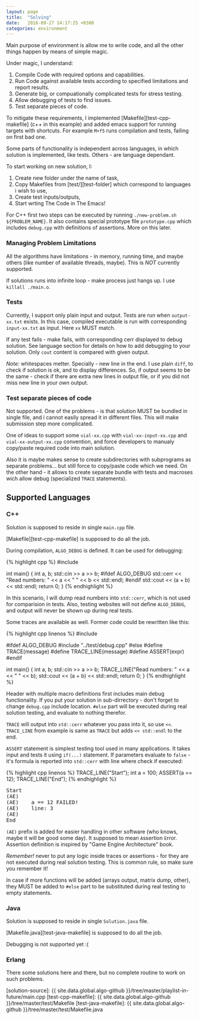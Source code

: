 ```yaml
---
layout: page
title:  "Solving"
date:   2016-09-27 14:17:25 +0300
categories: environment
---
```


Main purpose of environment is allow me to write code, and all the other things happen by means of simple magic.

Under magic, I understand:

1. Compile Code with required options and capabilities.
2. Run Code against available tests according to specified limitations and report results.
3. Generate big, or compuationally complicated tests for stress testing.
4. Allow debugging of tests to find issues.
5. Test separate pieces of code.

To mitigate these requirements, I implemented [Makefile][test-cpp-makefile] (c++ in this example) and added emacs
support for running targets with shortcuts. For example `M+f5` runs compilation and tests, failing on first bad one.

Some parts of functionality is independent across languages, in which solution is implemented, like tests. Others - are
language dependant.

To start working on new solution, I:

1. Create new folder under the name of task,
2. Copy Makefiles from [test/][test-folder] which correspond to languages i wish to use,
3. Create test inputs/outputs,
4. Start wrting The Code in The Emacs!

For C++ first two steps can be executed by running `./new-problem.sh ${PROBLEM_NAME}`. It also contains special
prototype file `prototype.cpp` which includes `debug.cpp` with definitions of assertions. More on this later.

### Managing Problem Limitations

All the algorithms have limitations - in memory, running time, and maybe others (like number of available threads,
maybe). This is *NOT* currently supported.

If solutions runs into infinite loop - make process just hangs up. I use `killall ./main.o`.

### Tests

Currently, I support only plain input and output. Tests are run when `output-xx.txt` exists. In this case, compiled
executable is run with corresponding `input-xx.txt` as input. Here `xx` MUST match.

If any test fails - make fails, with corresponding cerr displayed to debug solution. See language section for details on
how to add debugging to your solution. Only `cout` content is compared with given output.

*Note:* whitespaces metter. Specially - new line in the end. I use plain `diff`, to check if solution is ok,
and to display differences. So, if output seems to be the same - check if there are extra new lines in output
file, or if you did not miss new line in your own output.

### Test separate pieces of code

Not supported. One of the problems - is that solution MUST be bundled in single file, and i cannot easily spread it in
different files. This will make submission step more complicated.

One of ideas to support some `vial-xx.cpp` with `vial-xx-input-xx.cpp` and `vial-xx-output-xx.cpp` convention, and force
developers to manualy copy/paste required code into main solution.

Also it is maybe makes sense to create subdirectories with subprograms as separate problems... but still force to
copy/paste code which we need. On the other hand - it allows to create separate bundle with tests and macroses
wich allow debug (specialized `TRACE` statements).

## Supported Languages

### C++

Solution is supposed to reside in single `main.cpp` file.

[Makefile][test-cpp-makefile] is supposed to do all the job.

During compilation, `ALGO_DEBUG` is defined. It can be used for debugging:

{% highlight cpp %}
#include <iostream>

int main() {
  int a, b;
  std::cin >> a >> b;
#ifdef ALGO_DEBUG
  std::cerr << "Read numbers: " << a << " " << b << std::endl;
#endif
  std::cout << (a + b) << std::endl;
  return 0;
}
{% endhighlight %}

In this scenario, I will dump read numbers into `std::cerr`, which is not used for comparision in tests. Also, testing
websites will not define `ALGO_DEBUG`, and output will never be shown up during real tests.

Some traces are available as well. Former code could be rewritten like this:

{% highlight cpp linenos %}
#include <iostream>

#ifdef ALGO_DEBUG
#include "../test/debug.cpp"
#else
#define TRACE(message)
#define TRACE_LINE(message)
#define ASSERT(expr)
#endif

int main() {
  int a, b;
  std::cin >> a >> b;
  TRACE_LINE("Read numbers: " << a << " " << b);
  std::cout << (a + b) << std::endl;
  return 0;
}
{% endhighlight %}

Header with multiple macro definitions first includes main debug functionality. If you put your solution in
sub-dirrectory - don't forget to change `debug.cpp` include location. `#else` part will be executed during
real solution testing, and evaluate to nothing therefor.

`TRACE` will output into `std::cerr` whatever you pass into it, so use `<<`. `TRACE_LINE` from example is same
as `TRACE` but adds `<< std::endl` to the end.

`ASSERT` statement is simplest testing tool used in many applications. It takes input and tests it using
`if(...)` statement. If parameters evaluate to `false` - it's formula is reported into `std::cerr` with line
where check if executed:

{% highlight cpp linenos %}
TRACE_LINE("Start");
int a = 100;
ASSERT(a == 12);
TRACE_LINE("End");
{% endhighlight %}

<pre>
Start
(AE)
(AE)	a == 12 FAILED!
(AE)	line: 3
(AE)
End
</pre>

`(AE)` prefix is added for easier handling in other software (who knows, maybe it will be good some day). It
supposed to mean `A`ssertion `E`rror. Assertion definition is inspired by "Game Engine Architecture" book.

*Remember!* never to put any logic inside traces or assertions - for they are not executed during real
solution testing. This is common rule, so make sure you remember it!

In case if more functions will be added (arrays output, matrix dump, other), they MUST be added to `#else` part to be substituted during real testing to empty statements.

### Java

Solution is supposed to reside in single `Solution.java` file.

[Makefile.java][test-java-makefile] is supposed to do all the job.

Debugging is not supported yet :(

### Erlang

There some solutions here and there, but no complete routine to work on such problems.

[solution-source]: {{ site.data.global.algo-github }}/tree/master/playlist-in-future/main.cpp
[test-cpp-makefile]: {{ site.data.global.algo-github }}/tree/master/test/Makefile
[test-java-makefile]: {{ site.data.global.algo-github }}/tree/master/test/Makefile.java
